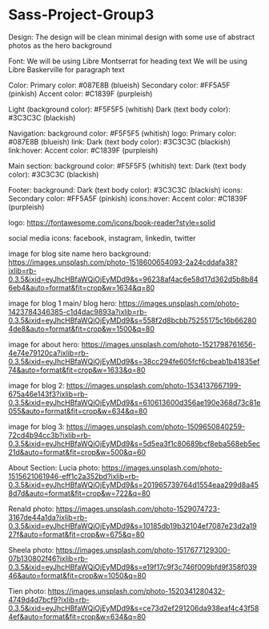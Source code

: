 # Sass-Project-Group3

Design:
The design will be clean minimal design with some use of abstract photos as the hero background

Font:
We will be using Libre Montserrat for heading text
We will be using Libre Baskerville for paragraph text

Color:
Primary color: #087E8B (blueish)
Secondary color: #FF5A5F (pinkish)
Accent color: #C1839F (purpleish)

Light (background color): #F5F5F5 (whitish)
Dark (text body color): #3C3C3C (blackish)


Navigation:
background color: #F5F5F5 (whitish)
logo: Primary color: #087E8B (blueish)
link: Dark (text body color): #3C3C3C (blackish)
link:hover: Accent color: #C1839F (purpleish)

Main section:
background color: #F5F5F5 (whitish)
text: Dark (text body color): #3C3C3C (blackish)

Footer:
background: Dark (text body color): #3C3C3C (blackish)
icons: Secondary color: #FF5A5F (pinkish)
icons:hover: Accent color: #C1839F (purpleish)


logo:
https://fontawesome.com/icons/book-reader?style=solid

social media icons:
facebook, instagram, linkedin, twitter

image for blog site name hero background:
https://images.unsplash.com/photo-1518600654093-2a24cddafa38?ixlib=rb-0.3.5&ixid=eyJhcHBfaWQiOjEyMDd9&s=96238af4ac6e58d17d362d5b8b846eb4&auto=format&fit=crop&w=1634&q=80

image for blog 1 main/ blog hero:
https://images.unsplash.com/photo-1423784346385-c1d4dac9893a?ixlib=rb-0.3.5&ixid=eyJhcHBfaWQiOjEyMDd9&s=558f2d8bcbb75255175c16b662804de8&auto=format&fit=crop&w=1500&q=80

image for about hero:
https://images.unsplash.com/photo-1521798761656-4e74e79120ca?ixlib=rb-0.3.5&ixid=eyJhcHBfaWQiOjEyMDd9&s=38cc294fe605fcf6cbeab1b41835ef74&auto=format&fit=crop&w=1633&q=80

image for blog 2:
https://images.unsplash.com/photo-1534137667199-675a46e143f3?ixlib=rb-0.3.5&ixid=eyJhcHBfaWQiOjEyMDd9&s=610613600d356ae190e368d73c81e055&auto=format&fit=crop&w=634&q=80

image for blog 3:
https://images.unsplash.com/photo-1509650840259-72cd4b94cc3b?ixlib=rb-0.3.5&ixid=eyJhcHBfaWQiOjEyMDd9&s=5d5ea3f1c80689bcf8eba568eb5ec21d&auto=format&fit=crop&w=500&q=60

About Section:
Lucia photo: https://images.unsplash.com/photo-1515621061946-eff1c2a352bd?ixlib=rb-0.3.5&ixid=eyJhcHBfaWQiOjEyMDd9&s=201965739764d1554eaa299d8a458d7d&auto=format&fit=crop&w=722&q=80

Renald photo: https://images.unsplash.com/photo-1529074723-3167de44a1da?ixlib=rb-0.3.5&ixid=eyJhcHBfaWQiOjEyMDd9&s=10185db19b32104ef7087e23d2a1927f&auto=format&fit=crop&w=675&q=80

Sheela photo: https://images.unsplash.com/photo-1517677129300-07b130802f46?ixlib=rb-0.3.5&ixid=eyJhcHBfaWQiOjEyMDd9&s=e19f17c9f3c746f009bfd9f358f03946&auto=format&fit=crop&w=1050&q=80

Tien photo: https://images.unsplash.com/photo-1520341280432-4749d4d7bcf9?ixlib=rb-0.3.5&ixid=eyJhcHBfaWQiOjEyMDd9&s=ce73d2ef291206da938eaf4c43f584ef&auto=format&fit=crop&w=634&q=80
